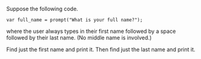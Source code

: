 Suppose the following code.

```
var full_name = prompt("What is your full name?"); 
```

where the user always types in their first name followed by a space followed by their last name. (No middle name is involved.)

Find just the first name and print it. Then find just the last name and print it.
